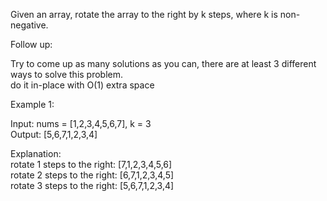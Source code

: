 Given an array, rotate the array to the right by k steps, where k is non-negative.  

Follow up:  

Try to come up as many solutions as you can, there are at least 3 different ways to solve this problem.  
do it in-place with O(1) extra space  


Example 1:  

Input: nums = [1,2,3,4,5,6,7], k = 3  
Output: [5,6,7,1,2,3,4]  

Explanation:  
rotate 1 steps to the right: [7,1,2,3,4,5,6]  
rotate 2 steps to the right: [6,7,1,2,3,4,5]  
rotate 3 steps to the right: [5,6,7,1,2,3,4]  
